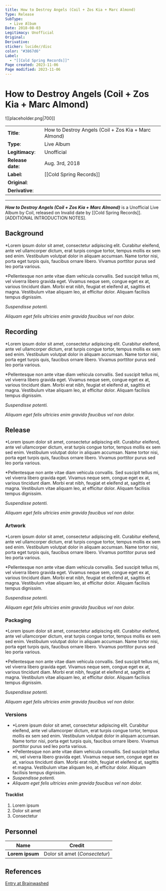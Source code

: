 ```yaml
---
title: How to Destroy Angels (Coil + Zos Kia + Marc Almond)
Type: Release
SubType:
  - Live Album
Date: 2018-08-03
Legitimacy: Unofficial
Original: 
Derivative: 
sticker: lucide//disc
color: "#3867d6"
Label:
  - "[[Cold Spring Records]]"
Page created: 2023-11-06
Page modified: 2023-11-06
---
```


# How to Destroy Angels (Coil + Zos Kia + Marc Almond)

![[placeholder.png|700]]

|  |  |
| --- | --- |
| __Title__: | How to Destroy Angels (Coil + Zos Kia + Marc Almond) |
| __Type__: | Live Album |
| __Legitimacy__: | Unofficial |
| __Release date:__ | Aug. 3rd, 2018 |
| __Label:__ | [[Cold Spring Records]] |
| __Original__: |  |
| __Derivative__: |  |

---

*__How to Destroy Angels (Coil + Zos Kia + Marc Almond)__* is a Unofficial Live Album by Coil, released on Invalid date by [[Cold Spring Records]]. [ADDITIONAL INTRODUCTION NOTES].

## Background

*Lorem ipsum dolor sit amet, consectetur adipiscing elit. Curabitur eleifend, ante vel ullamcorper dictum, erat turpis congue tortor, tempus mollis ex sem sed enim. Vestibulum volutpat dolor in aliquam accumsan. Name tortor nisi, porta eget turpis quis, faucibus ornare libero. Vivamus porttitor purus sed leo porta various.

*Pellentesque non ante vitae diam vehicula convallis. Sed suscipit tellus mi, vel viverra libero gravida eget. Vivamus neque sem, congue eget ex at, various tincidunt diam. Morbi erat nibh, feugiat et eleifend at, sagittis et magna. Vestibulum vitae aliquam leo, at efficitur dolor. Aliquam facilisis tempus dignissim.

*Suspendisse potenti.*

*Aliquam eget felis ultricies enim gravida faucibus vel non dolor.*

## Recording

*Lorem ipsum dolor sit amet, consectetur adipiscing elit. Curabitur eleifend, ante vel ullamcorper dictum, erat turpis congue tortor, tempus mollis ex sem sed enim. Vestibulum volutpat dolor in aliquam accumsan. Name tortor nisi, porta eget turpis quis, faucibus ornare libero. Vivamus porttitor purus sed leo porta various.

*Pellentesque non ante vitae diam vehicula convallis. Sed suscipit tellus mi, vel viverra libero gravida eget. Vivamus neque sem, congue eget ex at, various tincidunt diam. Morbi erat nibh, feugiat et eleifend at, sagittis et magna. Vestibulum vitae aliquam leo, at efficitur dolor. Aliquam facilisis tempus dignissim.

*Suspendisse potenti.*

*Aliquam eget felis ultricies enim gravida faucibus vel non dolor.*

## Release

*Lorem ipsum dolor sit amet, consectetur adipiscing elit. Curabitur eleifend, ante vel ullamcorper dictum, erat turpis congue tortor, tempus mollis ex sem sed enim. Vestibulum volutpat dolor in aliquam accumsan. Name tortor nisi, porta eget turpis quis, faucibus ornare libero. Vivamus porttitor purus sed leo porta various.

*Pellentesque non ante vitae diam vehicula convallis. Sed suscipit tellus mi, vel viverra libero gravida eget. Vivamus neque sem, congue eget ex at, various tincidunt diam. Morbi erat nibh, feugiat et eleifend at, sagittis et magna. Vestibulum vitae aliquam leo, at efficitur dolor. Aliquam facilisis tempus dignissim.

*Suspendisse potenti.*

*Aliquam eget felis ultricies enim gravida faucibus vel non dolor.*

### Artwork

*Lorem ipsum dolor sit amet, consectetur adipiscing elit. Curabitur eleifend, ante vel ullamcorper dictum, erat turpis congue tortor, tempus mollis ex sem sed enim. Vestibulum volutpat dolor in aliquam accumsan. Name tortor nisi, porta eget turpis quis, faucibus ornare libero. Vivamus porttitor purus sed leo porta various.

*Pellentesque non ante vitae diam vehicula convallis. Sed suscipit tellus mi, vel viverra libero gravida eget. Vivamus neque sem, congue eget ex at, various tincidunt diam. Morbi erat nibh, feugiat et eleifend at, sagittis et magna. Vestibulum vitae aliquam leo, at efficitur dolor. Aliquam facilisis tempus dignissim.

*Suspendisse potenti.*

*Aliquam eget felis ultricies enim gravida faucibus vel non dolor.*

### Packaging

*Lorem ipsum dolor sit amet, consectetur adipiscing elit. Curabitur eleifend, ante vel ullamcorper dictum, erat turpis congue tortor, tempus mollis ex sem sed enim. Vestibulum volutpat dolor in aliquam accumsan. Name tortor nisi, porta eget turpis quis, faucibus ornare libero. Vivamus porttitor purus sed leo porta various.

*Pellentesque non ante vitae diam vehicula convallis. Sed suscipit tellus mi, vel viverra libero gravida eget. Vivamus neque sem, congue eget ex at, various tincidunt diam. Morbi erat nibh, feugiat et eleifend at, sagittis et magna. Vestibulum vitae aliquam leo, at efficitur dolor. Aliquam facilisis tempus dignissim.

*Suspendisse potenti.*

*Aliquam eget felis ultricies enim gravida faucibus vel non dolor.*

### Versions

- *Lorem ipsum dolor sit amet, consectetur adipiscing elit. Curabitur eleifend, ante vel ullamcorper dictum, erat turpis congue tortor, tempus mollis ex sem sed enim. Vestibulum volutpat dolor in aliquam accumsan. Name tortor nisi, porta eget turpis quis, faucibus ornare libero. Vivamus porttitor purus sed leo porta various.
- *Pellentesque non ante vitae diam vehicula convallis. Sed suscipit tellus mi, vel viverra libero gravida eget. Vivamus neque sem, congue eget ex at, various tincidunt diam. Morbi erat nibh, feugiat et eleifend at, sagittis et magna. Vestibulum vitae aliquam leo, at efficitur dolor. Aliquam facilisis tempus dignissim.
- *Suspendisse potenti.*
- *Aliquam eget felis ultricies enim gravida faucibus vel non dolor.*

#### Tracklist
1. Lorem ipsum
2. Dolor sit amet
3. Consectetur

## Personnel

| __Name__ |__Credit__ |
| --- | --- |
|__Lorem ipsum__|Dolor sit amet (*Consectetur*)|

## References

[Entry at Brainwashed]()

[^1]:
